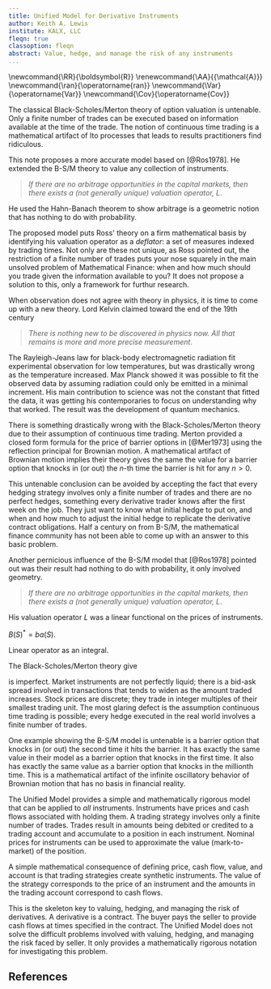 ```yaml
---
title: Unified Model for Derivative Instruments
author: Keith A. Lewis
institute: KALX, LLC
fleqn: true
classoption: fleqn
abstract: Value, hedge, and manage the risk of any instruments
...
```


\newcommand{\RR}{\boldsymbol{R}}
\renewcommand{\AA}{{\mathcal{A}}}
\newcommand{\ran}{\operatorname{ran}}
\newcommand{\Var}{\operatorname{Var}}
\newcommand{\Cov}{\operatorname{Cov}}

The classical Black-Scholes/Merton theory of option valuation is
untenable.  Only a finite number of trades can be executed based on
information available at the time of the trade.  The notion of continuous
time trading is a mathematical artifact of Ito processes that leads to
results practitioners find ridiculous.

This note proposes a more accurate model based on [@Ros1978]. He extended
the B-S/M theory to value any collection of instruments.

> _If there are no arbitrage opportunities in the capital markets, then
there exists a (not generally unique) valuation operator, $L$_.

He used the Hahn-Banach theorem to show
arbitrage is a geometric notion that has nothing to do with probability.

The proposed model puts Ross' theory on a firm mathematical basis by
identifying his valuation operator as a _deflator_: a set of
measures indexed by trading times. Not only are these not unique,
as Ross pointed out, the restriction of a finite number of trades
puts your nose squarely in the main unsolved problem of Mathematical Finance:
when and how much should you trade given the information available to you?
It does not propose a solution to this, only a framework for furthur research.

When observation does not agree with theory in physics, it is time
to come up with a new theory. Lord Kelvin claimed toward the end of the 19th century

> _There is nothing new to be discovered in physics now. All that remains is more and more precise measurement_.

The Rayleigh-Jeans law for black-body electromagnetic radiation fit experimental observation
for low temperatures, but was drastically wrong as the temperature increased.
Max Planck showed it was possible to fit the observed data by assuming radiation
could only be emitted in a minimal increment. His main contribution to science
was not the constant that fitted the data, it was getting his contemporaries
to focus on understanding why that worked. The result was
the development of quantum mechanics.

There is something drastically wrong with the Black-Scholes/Merton
theory due to their assumption of continuous time trading.
Merton provided a closed form formula for the
price of barrier options in [@Mer1973] using the reflection principal
for Brownian motion.
A mathematical artifact of Brownian motion implies their theory
gives the same the value for a barrier option that knocks in (or out) the $n$-th
time the barrier is hit for any $n > 0$.

This untenable conclusion can be avoided by accepting the fact that
every hedging strategy involves only a finite number of trades
and there are no perfect hedges, something every derivative trader knows after
the first week on the job. They just want to know what initial hedge
to put on, and when and how much to adjust the initial hedge to
replicate the derivative contract obligations.
Half a century on from B-S/M, the mathematical finance community has not been
able to come up with an answer to this basic problem. 

Another pernicious influence of the B-S/M model that [@Ros1978] 
pointed out was their result had nothing to do with probability,
it only involved geometry.

> _If there are no arbitrage opportunities in the capital markets, then
there exists a (not generally unique) valuation operator, $L$_.

His valuation operator $L$ was a linear functional on the prices of instruments.

$B(S)^* = ba(S)$.

Linear operator as an integral.


The Black-Scholes/Merton theory give



is imperfect. Market instruments are not perfectly liquid;
there is a bid-ask spread involved in transactions that tends to widen
as the amount traded increases.  Stock prices are discrete; they trade
in integer multiples of their smallest trading unit.  The most glaring
defect is the assumption continuous time trading is possible; every
hedge executed in the real world involves a finite number of trades.

One example showing the B-S/M model is untenable is a barrier option
that knocks in (or out) the second time it hits the barrier.  It has
exactly the same value in their model as a barrier option that knocks in
the first time.  It also has exactly the same value as a barrier option
that knocks in the millionth time.  This is a mathematical artifact of
the infinite oscillatory behavior of Brownian motion that has no basis
in financial reality.

The Unified Model provides a simple and mathematically rigorous model
that can be applied to _all_ instruments.  Instruments have prices and
cash flows associated with holding them.  A trading strategy involves
only a finite number of trades. Trades result in amounts being debited
or credited to a trading account and accumulate to a position in each
instrument. Nominal prices for instruments can be used to approximate
the value (mark-to-market) of the position.

A simple mathematical consequence of defining price, cash flow, value, and account is
that trading strategies create synthetic instruments. The value of the strategy
corresponds to the price of an instrument and the amounts in the
trading account correspond to cash flows.

This is the skeleton key to valuing, hedging, and managing the risk of derivatives.
A derivative is a contract. The buyer pays the seller to provide cash
flows at times specified in the contract. The Unified Model does not
solve the difficult problems involved with valuing, hedging, and
managing the risk faced by seller. It only provides a mathematically
rigorous notation for investigating this problem.

<!--

## Market Model

Every _instrument_ has a _price_ $X_t$ and a _cash flow_ $C_t$ at any
trading time $t\in T$.  Instruments are assumed to be perfectly liquid:
they can be bought or sold at the given price in any amount. Cash flows
are associated with owning an instrument and are almost always 0; stocks
have dividends, bonds have coupons, currencies have no cash flows,
commodities have storage costs.
European options have exactly one cash flow at expiration.

Let $T$ be a totally ordered set of trading times,
$I$ the set of all market instruments, $\Omega$ the sample space of possible outcomes,
and $\AA_t$ an algebra of sets modeling information available at time $t\in T$.
Prices and cash flows are bounded $\AA_t$-measurable functions
${X_t, C_t\colon\Omega\to\RR^I}$, ${t\in T}$.

We write $X\in B(\AA)$ if $X\colon\AA\to\RR$ is a bounded $\AA$-measurable function.
Note if $\AA$ is finite then its atoms are a partition of $\Omega$ and being
$\AA$-measurable is equivalent to $X$ being constant on atoms.
In this case $X\colon\AA\to\RR$ is standard mathematical notation
for a function when $\AA$ is identifed with its atoms.

## Trade

Traders buy and sell shares based on information available at each trading time.
They trade a finite number of times and eventually close out all postions.

A _trading strategy_ is a finite collection of strictly increasing
stopping times $(τ_j)$ and trades $(\Gamma_j)$ where
$\Gamma_j:\AA_{τ_j}\to \RR^{I}$ indicating the number of shares to trade
in each instrument at time $τ_j$. If $\tau$ is a stopping time then
$\AA_\tau = \{A\in\AA_t\mid  t\in T, t\le\tau\}$. 

Trades accumulate to a _position_
$\Delta_t = \sum_{τ_j < t}\Gamma_j = \sum_{s < t}\Gamma_s$ where
$\Gamma_s(\omega) = \Gamma_j(\omega)$ when $s = τ_j(\omega)$, $\omega\in\Omega$. 
A trade at time $t$ is not included in the position at time $t$;
it takes some time for trades to settle.

## Value

XXX

The _value_, or mark-to-market is $V_t = (\Delta_t + \Gamma_t)\cdot X_t$.
It is the amount that would result from closing out the entire position
at current market prices, assuming that is possible.
The trading _account_ is $A_t = \Delta_t\cdot C_t - \Gamma_t\cdot X_t$;
cash flows propostional to existing positions are credited and the
cost of the trade at time $t$ is debited.

## Arbitrage

_Arbitrage_ exists if there is a trading stragegy $(\Gamma_t)_{t\in T}$
with $A_0 < 0$, $A_t \ge 0$, $t > 0$, and $\sum_{t} \Gamma_t = 0$.

__Theorem__. (_Funamental Theorem of Asset Pricing_) There is no arbitrage if and only
if there exist positive measures $(D_t)_{t\in T}$ on $\Omega$ with
$$
	X_t D_t = (X_u D_u + \sum_{t < s \le u} C_s D_s)|_{\AA_t}
$$

__Lemma__. For any arbitrage free model and any trading strategy
$$
	V_t D_t = (V_u D_u + \sum_{t < s \le u} A_s D_s)|_{\AA_t}
$$

__Lemma__. If $X_t D_t = M_t - \sum_{s\le t} C_s D_s$ where $M_t = M_u|_{\AA_t}$, $t \le u$
then there is no arbitrage.

For those paying attention...
What about bid-ask spread? Use limit orders.
-->

## References
